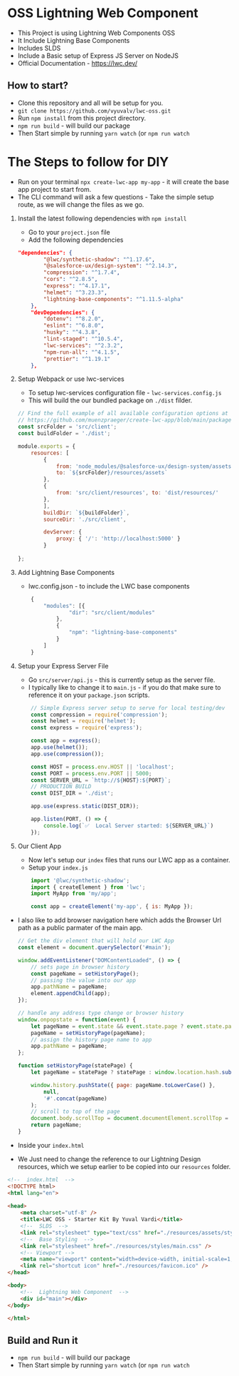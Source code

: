 # OSS Lightning Web Component
- This Project is using Lightning Web Components OSS
- It Include Lightning Base Components
- Includes SLDS
- Include a Basic setup of Express JS Server on NodeJS
- Official Documentation - https://lwc.dev/

## How to start?
- Clone this repository and all will be setup for you. 
- `git clone https://github.com/vyuvalv/lwc-oss.git` 
- Run `npm install` from this project directory.
- `npm run build` - will build our package
- Then Start simple by running `yarn watch` (or `npm run watch`


# The Steps to follow for DIY
- Run on your terminal `npx create-lwc-app my-app` - it will create the base app project to start from.
- The CLI command will ask a few questions - Take the simple setup route, as we will change the files as we go.

1. Install the latest following dependencies with `npm install`
    - Go to your `project.json` file
    - Add the following dependencies

    ```json
    "dependencies": {
            "@lwc/synthetic-shadow": "^1.17.6",
            "@salesforce-ux/design-system": "^2.14.3",
            "compression": "^1.7.4",
            "cors": "^2.8.5",
            "express": "^4.17.1",
            "helmet": "^3.23.3",
            "lightning-base-components": "^1.11.5-alpha"
        },
        "devDependencies": {
            "dotenv": "^8.2.0",
            "eslint": "^6.8.0",
            "husky": "^4.3.8",
            "lint-staged": "^10.5.4",
            "lwc-services": "^2.3.2",
            "npm-run-all": "^4.1.5",
            "prettier": "^1.19.1"
        },
    ```

2. Setup Webpack or use lwc-services
    - To setup lwc-services configuration file - `lwc-services.config.js`
    - This will build the our bundled package on `./dist` filder.

    ```js
    // Find the full example of all available configuration options at
    // https://github.com/muenzpraeger/create-lwc-app/blob/main/packages/lwc-services/example/lwc-services.config.js
    const srcFolder = 'src/client';
    const buildFolder = './dist';

    module.exports = {
        resources: [
            {
                from: 'node_modules/@salesforce-ux/design-system/assets',
                to: `${srcFolder}/resources/assets`
            },
            {
                from: 'src/client/resources', to: 'dist/resources/'
            },
            ],
            buildDir: `${buildFolder}`,
            sourceDir: './src/client',

            devServer: {
                proxy: { '/': 'http://localhost:5000' }
            }
            
    };
    ```
3. Add Lightning Base Components
    -  lwc.config.json - to include the LWC base components

    ```js
        {
            "modules": [{
                    "dir": "src/client/modules"
                },
                {
                    "npm": "lightning-base-components"
                }
            ]
        }
    ```

4. Setup your Express Server File
    - Go `src/server/api.js` - this is currently setup as the server file. 
    - I typically like to change it to `main.js` - if you do that make sure to reference it on your `package.json` scripts. 

    ```js
        // Simple Express server setup to serve for local testing/dev 
        const compression = require('compression');
        const helmet = require('helmet');
        const express = require('express');

        const app = express();
        app.use(helmet());
        app.use(compression());

        const HOST = process.env.HOST || 'localhost';
        const PORT = process.env.PORT || 5000;
        const SERVER_URL = `http://${HOST}:${PORT}`;
        // PRODUCTION BUILD
        const DIST_DIR = './dist';

        app.use(express.static(DIST_DIR));

        app.listen(PORT, () => {
            console.log(`✅  Local Server started: ${SERVER_URL}`)
        });

    ```


5. Our Client App
    -  Now let's setup our `index` files that runs our LWC app as a container. 
    -  Setup your `index.js`

    ```js
        import '@lwc/synthetic-shadow';
        import { createElement } from 'lwc';
        import MyApp from 'my/app';

        const app = createElement('my-app', { is: MyApp });
    ```

- I also like to add browser navigation here which adds the Browser Url path as a public parmater of the main app.

    ```js
    // Get the div element that will hold our LWC App
    const element = document.querySelector('#main');

    window.addEventListener("DOMContentLoaded", () => {
        // sets page in browser history 
        const pageName = setHistoryPage();
        // passing the value into our app
        app.pathName = pageName;
        element.appendChild(app);
    });

    // handle any address type change or browser history
    window.onpopstate = function(event) {
        let pageName = event.state && event.state.page ? event.state.page : '';
        pageName = setHistoryPage(pageName);
        // assign the history page name to app
        app.pathName = pageName;
    };

    function setHistoryPage(statePage) {
        let pageName = statePage ? statePage : window.location.hash.substring(1, window.location.hash.length);

        window.history.pushState({ page: pageName.toLowerCase() },
            null,
            '#'.concat(pageName)
        );
        // scroll to top of the page
        document.body.scrollTop = document.documentElement.scrollTop = 0;
        return pageName;
    }

    ```

- Inside your `index.html`
- We Just need to change the reference to our Lightning Design resources, which we setup earlier to be copied into our `resources` folder.

```html
<!--  index.html  -->  
<!DOCTYPE html>
<html lang="en">
    
<head>
    <meta charset="utf-8" />
    <title>LWC OSS - Starter Kit By Yuval Vardi</title>
    <!--  SLDS  -->
    <link rel="stylesheet" type="text/css" href="./resources/assets/styles/salesforce-lightning-design-system.min.css" />
    <!--  Base Styling  -->  
    <link rel="stylesheet" href="./resources/styles/main.css" />
    <!-- Viewport -->
    <meta name="viewport" content="width=device-width, initial-scale=1, maximum-scale=1" />
    <link rel="shortcut icon" href="./resources/favicon.ico" />
</head>

<body>
    <!--  Lightning Web Component  -->  
    <div id="main"></div>
</body>

</html>


```

## Build and Run it

- `npm run build` - will build our package
- Then Start simple by running `yarn watch` (or `npm run watch`

